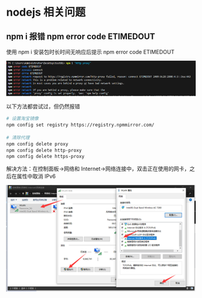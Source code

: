 # nodejs 相关问题

## npm i 报错 npm error code ETIMEDOUT

使用 npm i 安装包时长时间无响应后提示 npm error code ETIMEDOUT

![1736737426823](image/nodejs相关问题/1736737426823.png)

以下方法都尝试过，但仍然报错

```Bash
# 设置淘宝镜像
npm config set registry https://registry.npmmirror.com/

# 清除代理
npm config delete proxy
npm config delete http-proxy
npm config delete https-proxy
```

解决方法：在控制面板->网络和 Internet->网络连接中，双击正在使用的网卡，之后在属性中取消 IPv6

![img](image/nodejs相关问题/1736737335800.png)
